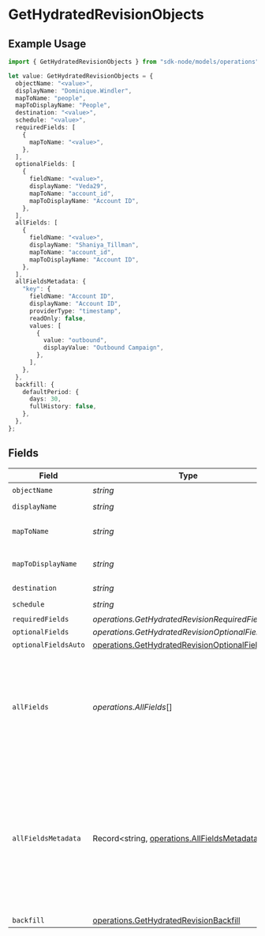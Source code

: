 # GetHydratedRevisionObjects

## Example Usage

```typescript
import { GetHydratedRevisionObjects } from "sdk-node/models/operations";

let value: GetHydratedRevisionObjects = {
  objectName: "<value>",
  displayName: "Dominique.Windler",
  mapToName: "people",
  mapToDisplayName: "People",
  destination: "<value>",
  schedule: "<value>",
  requiredFields: [
    {
      mapToName: "<value>",
    },
  ],
  optionalFields: [
    {
      fieldName: "<value>",
      displayName: "Veda29",
      mapToName: "account_id",
      mapToDisplayName: "Account ID",
    },
  ],
  allFields: [
    {
      fieldName: "<value>",
      displayName: "Shaniya_Tillman",
      mapToName: "account_id",
      mapToDisplayName: "Account ID",
    },
  ],
  allFieldsMetadata: {
    "key": {
      fieldName: "Account ID",
      displayName: "Account ID",
      providerType: "timestamp",
      readOnly: false,
      values: [
        {
          value: "outbound",
          displayValue: "Outbound Campaign",
        },
      ],
    },
  },
  backfill: {
    defaultPeriod: {
      days: 30,
      fullHistory: false,
    },
  },
};
```

## Fields

| Field                                                                                                                                        | Type                                                                                                                                         | Required                                                                                                                                     | Description                                                                                                                                  | Example                                                                                                                                      |
| -------------------------------------------------------------------------------------------------------------------------------------------- | -------------------------------------------------------------------------------------------------------------------------------------------- | -------------------------------------------------------------------------------------------------------------------------------------------- | -------------------------------------------------------------------------------------------------------------------------------------------- | -------------------------------------------------------------------------------------------------------------------------------------------- |
| `objectName`                                                                                                                                 | *string*                                                                                                                                     | :heavy_check_mark:                                                                                                                           | N/A                                                                                                                                          |                                                                                                                                              |
| `displayName`                                                                                                                                | *string*                                                                                                                                     | :heavy_check_mark:                                                                                                                           | N/A                                                                                                                                          |                                                                                                                                              |
| `mapToName`                                                                                                                                  | *string*                                                                                                                                     | :heavy_minus_sign:                                                                                                                           | An object name to map to.                                                                                                                    | people                                                                                                                                       |
| `mapToDisplayName`                                                                                                                           | *string*                                                                                                                                     | :heavy_minus_sign:                                                                                                                           | A display name to map to.                                                                                                                    | People                                                                                                                                       |
| `destination`                                                                                                                                | *string*                                                                                                                                     | :heavy_check_mark:                                                                                                                           | N/A                                                                                                                                          |                                                                                                                                              |
| `schedule`                                                                                                                                   | *string*                                                                                                                                     | :heavy_check_mark:                                                                                                                           | N/A                                                                                                                                          |                                                                                                                                              |
| `requiredFields`                                                                                                                             | *operations.GetHydratedRevisionRequiredFields*[]                                                                                             | :heavy_minus_sign:                                                                                                                           | N/A                                                                                                                                          |                                                                                                                                              |
| `optionalFields`                                                                                                                             | *operations.GetHydratedRevisionOptionalFields*[]                                                                                             | :heavy_minus_sign:                                                                                                                           | N/A                                                                                                                                          |                                                                                                                                              |
| `optionalFieldsAuto`                                                                                                                         | [operations.GetHydratedRevisionOptionalFieldsAuto](../../models/operations/gethydratedrevisionoptionalfieldsauto.md)                         | :heavy_minus_sign:                                                                                                                           | N/A                                                                                                                                          |                                                                                                                                              |
| `allFields`                                                                                                                                  | *operations.AllFields*[]                                                                                                                     | :heavy_minus_sign:                                                                                                                           | This is a list of all fields on the object for a particular SaaS instance, including their display names.                                    |                                                                                                                                              |
| `allFieldsMetadata`                                                                                                                          | Record<string, [operations.AllFieldsMetadata](../../models/operations/allfieldsmetadata.md)>                                                 | :heavy_minus_sign:                                                                                                                           | This is a map of all fields on the object including their metadata (such as display name and type), the keys of the map are the field names. |                                                                                                                                              |
| `backfill`                                                                                                                                   | [operations.GetHydratedRevisionBackfill](../../models/operations/gethydratedrevisionbackfill.md)                                             | :heavy_minus_sign:                                                                                                                           | N/A                                                                                                                                          |                                                                                                                                              |